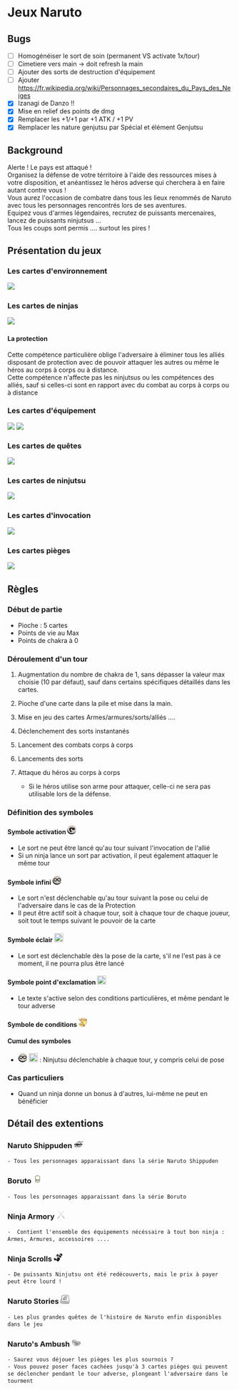 # Jeux Naruto

## Bugs

- [ ] Homogénéiser le sort de soin  (permanent VS activate 1x/tour)
- [ ] Cimetiere vers main -> doit refresh la main
- [ ] Ajouter des sorts de destruction d'équipement
- [ ] Ajouter https://fr.wikipedia.org/wiki/Personnages_secondaires_du_Pays_des_Neiges
- [x] Izanagi de Danzo !!
- [x] Mise en relief des points de dmg
- [x] Remplacer les +1/+1 par +1 ATK / +1 PV
- [x] Remplacer les nature genjutsu par Spécial et élément Genjutsu

## Background

Alerte !  Le pays est attaqué !  
Organisez la défense de votre térritoire à l'aide des ressources mises à votre disposition,
et anéantissez le héros adverse qui cherchera à en faire autant contre vous !  
Vous aurez l'occasion de combatre dans tous les lieux renommés de Naruto avec tous les personnages rencontrés lors de ses aventures.  
Equipez vous d'armes légendaires, recrutez de puissants mercenaires, lancez de puissants ninjutsus ...  
Tous les coups sont permis .... surtout les pires !

## Présentation du jeux

### Les cartes d'environnement

<img src="https://raw.githubusercontent.com/bbassac/CardsMasterGame/tree/master/src/main/resources/static/img/doc/environnement.png">

### Les cartes de ninjas

<img src="https://raw.githubusercontent.com/bbassac/CardsMasterGame/tree/master/src/main/resources/static/img/doc/ninja.png">

#### La protection

Cette compétence particulière oblige l'adversaire à éliminer tous les alliés disposant de protection avec de pouvoir attaquer les autres ou même le héros au corps à corps ou à distance.  
Cette compétence n'affecte pas les ninjutsus ou les compétences des alliés, sauf si celles-ci sont en rapport avec du combat au corps à corps ou à distance

### Les cartes d'équipement

<img src="https://raw.githubusercontent.com/bbassac/CardsMasterGame/tree/master/src/main/resources/static/img/doc/arme.png">
<img src="https://raw.githubusercontent.com/bbassac/CardsMasterGame/tree/master/src/main/resources/static/img/doc/armure.png">

### Les cartes de quêtes

<img src="https://raw.githubusercontent.com/bbassac/CardsMasterGame/tree/master/src/main/resources/static/img/doc/quete.png">

### Les cartes de ninjutsu

<img src="https://raw.githubusercontent.com/bbassac/CardsMasterGame/tree/master/src/main/resources/static/img/doc/kinjutsu.png">

### Les cartes d'invocation

<img src="https://raw.githubusercontent.com/bbassac/CardsMasterGame/tree/master/src/main/resources/static/img/doc/invocation.png">

### Les cartes pièges

<img src="https://raw.githubusercontent.com/bbassac/CardsMasterGame/tree/master/src/main/resources/static/img/doc/piege.png">

## Règles

### Début de partie

- Pioche : 5 cartes
- Points de vie au Max
- Points de chakra à 0

### Déroulement d'un tour

1. Augmentation du nombre de chakra de 1, sans dépasser la valeur max choisie (10 par défaut), sauf dans certains spécifiques détaillés dans les cartes.

2. Pioche d'une carte dans la pile et mise dans la main.

3. Mise en jeu des cartes Armes/armures/sorts/alliés ....

4. Déclenchement des sorts instantanés

5. Lancement des combats corps à corps

6. Lancements des sorts

7. Attaque du héros au corps à corps
    - Si le héros utilise son arme pour attaquer, celle-ci ne sera pas utilisable lors de la défense.

### Définition des symboles

#### Symbole activation <img src="https://raw.githubusercontent.com/vpoiaghi/CardsMaster/master/data/Resources/Symbols/activate.png" height="20" width="20">

- Le sort ne peut être lancé qu'au tour suivant l'invocation de l'allié
- Si un ninja lance un sort par activation, il peut également attaquer le même tour

#### Symbole infini <img src="https://raw.githubusercontent.com/vpoiaghi/CardsMaster/master/data/Resources/Symbols/permanent.png" height="20" width="20">

- Le sort n'est déclenchable qu'au tour suivant la pose ou celui de l'adversaire dans le cas de la Protection 
- Il peut être actif soit à chaque tour, soit à chaque tour de chaque joueur, soit tout le temps suivant le pouvoir de la carte

#### Symbole éclair <img src="https://raw.githubusercontent.com/vpoiaghi/CardsMaster/master/data/Resources/Symbols/Instantané.png" height="20" width="20">

- Le sort est déclenchable dès la pose de la carte, s'il ne l'est pas à ce moment, il ne pourra plus être lancé

#### Symbole point d'exclamation <img src="https://raw.githubusercontent.com/vpoiaghi/CardsMaster/master/data/Resources/Symbols/Spécial.png" height="20" width="20">

- Le texte s'active selon des conditions particulières, et même pendant le tour adverse

#### Symbole de conditions <img src="https://raw.githubusercontent.com/vpoiaghi/CardsMaster/master/data/Resources/Symbols/Conditions.png" height="20" width="20">

#### Cumul des symboles

- <img src="https://raw.githubusercontent.com/vpoiaghi/CardsMaster/master/data/Resources/Symbols/permanent.png" height="20" width="20">
  <img src="https://raw.githubusercontent.com/vpoiaghi/CardsMaster/master/data/Resources/Symbols/Instantané.png" height="20" width="20"> : Ninjutsu déclenchable à chaque tour, y compris celui de pose 

### Cas particuliers

- Quand un ninja donne un bonus à d'autres, lui-même ne peut en bénéficier

## Détail des extentions

### Naruto Shippuden <img src="https://raw.githubusercontent.com/vpoiaghi/CardsMaster/master/data/Resources/Elements/Shippuden.png" height="20" width="20">
    
    - Tous les personnages apparaissant dans la série Naruto Shippuden

### Boruto <img src="https://raw.githubusercontent.com/vpoiaghi/CardsMaster/master/data/Resources/Elements/Boruto.png" height="20" width="20">
    
    - Tous les personnages apparaissant dans la série Boruto

### Ninja Armory <img src="https://raw.githubusercontent.com/vpoiaghi/CardsMaster/master/data/Resources/Elements/Weapon.png" height="20" width="20">
    
    -  Contient l'ensemble des équipements nécéssaire à tout bon ninja : Armes, Armures, accessoires ....

### Ninja Scrolls <img src="https://raw.githubusercontent.com/vpoiaghi/CardsMaster/master/data/Resources/Elements/Scrolls.png" height="20" width="20">
    
    - De puissants Ninjutsu ont été redécouverts, mais le prix à payer peut être lourd ! 

### Naruto Stories <img src="https://raw.githubusercontent.com/vpoiaghi/CardsMaster/master/data/Resources/Elements/Book.png" height="20" width="20">
    
    - Les plus grandes quêtes de l'histoire de Naruto enfin disponibles dans le jeu

### Naruto's Ambush <img src="https://raw.githubusercontent.com/vpoiaghi/CardsMaster/master/data/Resources/Elements/Trap.png" height="20" width="20">
    
    - Saurez vous déjouer les pièges les plus sournois ?
    - Vous pouvez poser faces cachées jusqu'à 3 cartes pièges qui peuvent se déclencher pendant le tour adverse, plongeant l'adversaire dans le tourment
